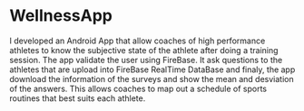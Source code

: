 # WellnessApp

I developed an Android App that allow coaches of high performance athletes to know the subjective state of the athlete after doing a training session.
The app validate the user using FireBase. It ask questions to the athletes that are upload into FireBase RealTime DataBase and finaly, the app download the 
information of the surveys and show the mean and desviation of the answers.
This allows coaches to map out a schedule of sports routines that best suits each athlete.
